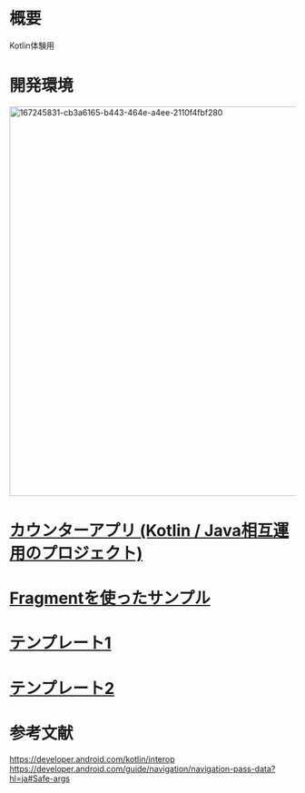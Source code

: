 # 概要
Kotlin体験用

# 開発環境
<img width="686" alt="167245831-cb3a6165-b443-464e-a4ee-2110f4fbf280" src="https://user-images.githubusercontent.com/16476224/167291320-712a3141-a861-4127-a6ad-16ab9d3a2fc5.png">


# [カウンターアプリ (Kotlin / Java相互運用のプロジェクト)](https://github.com/LeoAndo/android-kotlin-first-apps/tree/main/CounterApp)

# [Fragmentを使ったサンプル](https://github.com/LeoAndo/android-kotlin-first-apps/tree/main/FragmentSample)


# [テンプレート1](https://github.com/LeoAndo/android-kotlin-first-apps/tree/main/EmptyActivityTemplate)

# [テンプレート2](https://github.com/LeoAndo/android-kotlin-first-apps/tree/main/BottomNavigationActivityTemplate)

# 参考文献
https://developer.android.com/kotlin/interop<br>
https://developer.android.com/guide/navigation/navigation-pass-data?hl=ja#Safe-args<br>
